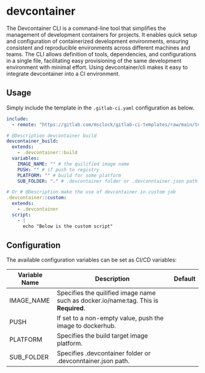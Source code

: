 # devcontainer

The Devcontainer CLI is a command-line tool that simplifies the management of development containers for projects. It enables quick setup and configuration of containerized development environments, ensuring consistent and reproducible environments across different machines and teams. The CLI allows definition of tools, dependencies, and configurations in a single file, facilitating easy provisioning of the same development environment with minimal effort. Using devcontainer/cli makes it easy to integrate devcontainer into a CI environment.

## Usage

Simply include the template in the `.gitlab-ci.yaml` configuration as below.

```yaml
include:
  - remote: "https://gitlab.com/msclock/gitlab-ci-templates/raw/main/templates/common.yml"

# @Description devcontainer build
devcontainer_build:
  extends:
    - .devcontainer::build
  variables:
    IMAGE_NAME: "" # the quilified image name
    PUSH: "" # if push to registry
    PLATFORM: "" # build for some platform
    SUB_FOLDER: "." # .devcontainer folder or .devconntainer.json path

# Or # @Description make the use of devcontainer in custom job
.devcontainer::custom:
  extends:
    - .devcontainer
  script:
    - |
      echo "Below is the custom script"
```

## Configuration

The available configuration variables can be set as CI/CD variables:

| Variable Name | Description                                                                          | Default |
|---------------|--------------------------------------------------------------------------------------|---------|
| IMAGE_NAME    | Specifies the quilified image name such as docker.io/name:tag. This is **Required**. |         |
| PUSH          | If set to a non-empty value, push the image to dockerhub.                            |         |
| PLATFORM      | Specifies the build target image platform.                                           |         |
| SUB_FOLDER    | Specifies .devcontainer folder or .devconntainer.json path.                          |         |
